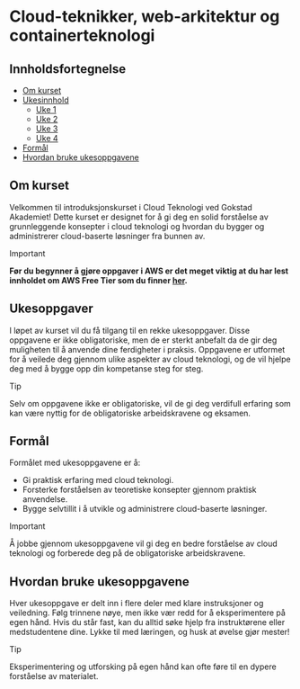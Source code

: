 # Cloud-teknikker, web-arkitektur og containerteknologi

## Innholdsfortegnelse
- [Om kurset](#om-kurset)
- [Ukesinnhold]()
  - [Uke 1](./uke_1)
  - [Uke 2](./uke_2)
  - [Uke 3](./uke_3)
  - [Uke 4](./uke_4)
- [Formål](#formål)
- [Hvordan bruke ukesoppgavene](#hvordan-bruke-ukesoppgavene)

## Om kurset
Velkommen til introduksjonskurset i Cloud Teknologi ved Gokstad Akademiet! Dette kurset er designet for å gi deg en solid forståelse av grunnleggende konsepter i cloud teknologi og hvordan du bygger og administrerer cloud-baserte løsninger fra bunnen av.

> [!IMPORTANT]
> **Før du begynner å gjøre oppgaver i AWS er det meget viktig at du har lest innholdet om AWS Free Tier som du finner [her](./aws.md).**

## Ukesoppgaver
I løpet av kurset vil du få tilgang til en rekke ukesoppgaver. Disse oppgavene er ikke obligatoriske, men de er sterkt anbefalt da de gir deg muligheten til å anvende dine ferdigheter i praksis. Oppgavene er utformet for å veilede deg gjennom ulike aspekter av cloud teknologi, og de vil hjelpe deg med å bygge opp din kompetanse steg for steg.

> [!TIP]
> Selv om oppgavene ikke er obligatoriske, vil de gi deg verdifull erfaring som kan være nyttig for de obligatoriske arbeidskravene og eksamen.

## Formål
Formålet med ukesoppgavene er å:
- Gi praktisk erfaring med cloud teknologi.
- Forsterke forståelsen av teoretiske konsepter gjennom praktisk anvendelse.
- Bygge selvtillit i å utvikle og administrere cloud-baserte løsninger.

> [!IMPORTANT]
> Å jobbe gjennom ukesoppgavene vil gi deg en bedre forståelse av cloud teknologi og forberede deg på de obligatoriske arbeidskravene.

<!-- ## Forutsetninger
Før du begynner med oppgavene, bør du ha:
- Grunnleggende kunnskaper om nettverk og servere.
- Enkel erfaring med programmering og systemadministrasjon. -->

## Hvordan bruke ukesoppgavene
Hver ukesoppgave er delt inn i flere deler med klare instruksjoner og veiledning. Følg trinnene nøye, men ikke vær redd for å eksperimentere på egen hånd. Hvis du står fast, kan du alltid søke hjelp fra instruktørene eller medstudentene dine. Lykke til med læringen, og husk at øvelse gjør mester!

> [!TIP]
> Eksperimentering og utforsking på egen hånd kan ofte føre til en dypere forståelse av materialet.